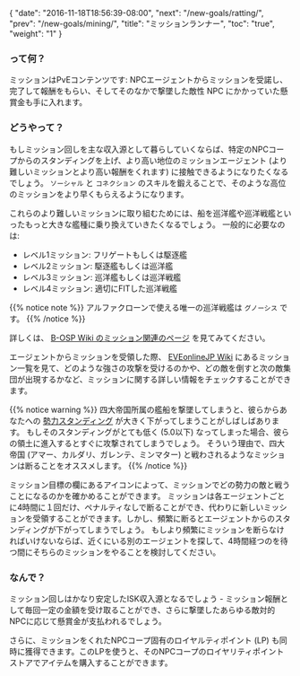 {
  "date": "2016-11-18T18:56:39-08:00",
  "next": "/new-goals/ratting/",
  "prev": "/new-goals/mining/",
  "title": "ミッションランナー",
  "toc": "true",
  "weight": "1"
}

### って何？

ミッションはPvEコンテンツです: NPCエージェントからミッションを受諾し、完了して報酬をもらい、そしてそのなかで撃墜した敵性 NPC にかかっていた懸賞金も手に入れます。

### どうやって？

もしミッション回しを主な収入源として暮らしていくならば、特定のNPCコープからのスタンディングを上げ、より高い地位のミッションエージェント (より難しいミッションとより高い報酬をくれます) に接触できるようになりたくなるでしょう。 `ソーシャル` と `コネクション` のスキルを鍛えることで、そのような高位のミッションをより早くもらえるようになります。

これらのより難しいミッションに取り組むためには、船を巡洋艦や巡洋戦艦といったもっと大きな艦種に乗り換えていきたくなるでしょう。
一般的に必要なのは:

- レベル1ミッション: フリゲートもしくは駆逐艦
- レベル2ミッション: 駆逐艦もしくは巡洋艦
- レベル3ミッション: 巡洋艦もしくは巡洋戦艦
- レベル4ミッション: 適切にFITした巡洋戦艦

{{% notice note %}}
アルファクローンで使える唯一の巡洋戦艦は `グノーシス` です。
{{% /notice %}}

詳しくは、 [B-OSP Wiki のミッション関連のページ](http://seesaawiki.jp/eveonline_b-osp_wiki/d/%A5%DF%A5%C3%A5%B7%A5%E7%A5%F3%B4%F0%C1%C3%C3%CE%BC%B1) を見てみてください。

エージェントからミッションを受領した際、 [EVEonlineJP Wiki](http://wikiwiki.jp/eveonlinejp/?%A5%DF%A5%C3%A5%B7%A5%E7%A5%F3) にあるミッション一覧を見て、どのような強さの攻撃を受けるのかや、どの敵を倒すと次の敵集団が出現するかなど、ミッションに関する詳しい情報をチェックすることができます。

{{% notice warning %}}
四大帝国所属の艦船を撃墜してしまうと、彼らからあなたへの [勢力スタンディング](http://wiki.eveuniversity.org/Faction_Standings) が大きく下がってしまうことがしばしばあります。 もしそのスタンディングがとても低く (5.0以下) なってしまった場合、彼らの領土に進入するとすぐに攻撃されてしまうでしょう。 そういう理由で、四大帝国 (アマー、カルダリ、ガレンテ、ミンマター) と戦わされるようなミッションは断ることをオススメします。
{{% /notice %}}

ミッション目標の欄にあるアイコンによって、ミッションでどの勢力の敵と戦うことになるのかを確かめることができます。 ミッションは各エージェントごとに4時間に１回だけ、ペナルティなしで断ることができ、代わりに新しいミッションを受領することができます。しかし、頻繁に断るとエージェントからのスタンディングが下がってしまうでしょう。 もしより頻繁にミッションを断らなければいけないならば、近くにいる別のエージェントを探して、4時間経つのを待つ間にそちらのミッションをやることを検討してください。

### なんで？

ミッション回しはかなり安定したISK収入源となるでしょう - ミッション報酬として毎回一定の金額を受け取ることができ、さらに撃墜したあらゆる敵対的NPCに応じて懸賞金が支払われるでしょう。

さらに、ミッションをくれたNPCコープ固有のロイヤルティポイント (LP) も同時に獲得できます。このLPを使うと、そのNPCコープのロイヤリティポイントストアでアイテムを購入することができます。
